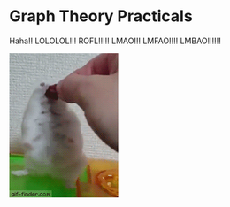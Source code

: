 # Graph Theory Practicals

Haha!! LOLOLOL!!! ROFL!!!!! LMAO!!! LMFAO!!!! LMBAO!!!!!!

![offended_hamster](./../haha_images/offended_hamster.gif)
